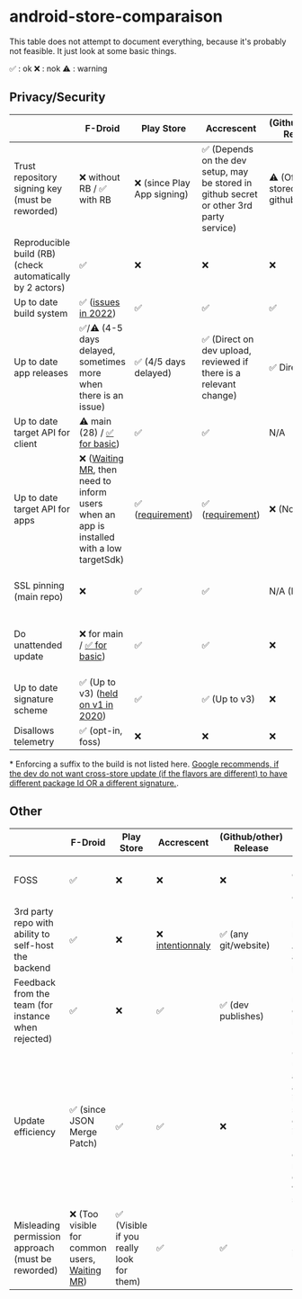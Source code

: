 # android-store-comparaison

This table does not attempt to document everything, because it's probably not feasible. It just look at some basic things.

✅ : ok
❌ : nok
⚠️ : warning


## Privacy/Security
| | F-Droid | Play Store | Accrescent | (Github/other) Release | Note |
|-|---|---|---|---|---|
| Trust repository signing key (must be reworded) | ❌ without RB / ✅ with RB | ❌ (since Play App signing) | ✅ (Depends on the dev setup, may be stored in github secret or other 3rd party service) | ⚠️ (Often stored in github secret) | Gives trust to the repository |
| Reproducible build (RB) (check automatically by 2 actors) | ✅ | ❌ | ❌ | ❌ | Reduces trust given to the build system and repository |
| Up to date build system | ✅ ([issues in 2022](https://gitlab.com/groups/fdroid/-/milestones/5#tab-issues)) | ✅ | ✅ | ✅ | Security consideration |
| Up to date app releases | ✅/⚠️ (4-5 days delayed, sometimes more when there is an issue) | ✅ (4/5 days delayed) | ✅ (Direct on dev upload, reviewed if there is a relevant change) | ✅ Direct | Security consideration |
| Up to date target API for client | ⚠️ main (28) / [✅ for basic](https://gitlab.com/fdroid/fdroidclient/-/merge_requests/1207)) | ✅ | ✅ | N/A | Security consideration |
| Up to date target API for apps | ❌ ([Waiting MR](https://gitlab.com/fdroid/fdroidclient/-/merge_requests/1214), then need to inform users when an app is installed with a low targetSdk) | ✅ ([requirement](https://developer.android.com/google/play/requirements/target-sdk)) | ✅ ([requirement](https://accrescent.app/docs/guide/publish/requirements.html#target-sdk)) | ❌ (No check) | Security consideration |
| SSL pinning (main repo) | ❌ | ✅ | ✅ | N/A (No client) | Security consideration - MITM for first install |
| Do unattended update | ❌ for main / [✅ for basic](https://gitlab.com/fdroid/fdroidclient/-/merge_requests/1216)) | ✅ | ✅ | ❌ | To keep up to date apps. Users must accept or be informed.
| Up to date signature scheme | ✅ (Up to v3) ([held on v1 in 2020](https://forum.f-droid.org/t/why-f-droid-is-still-using-apk-signature-scheme-v1/10602)) | ✅ | ✅ (Up to v3) | ❌ | Security
| Disallows telemetry | ✅ (opt-in, foss) | ❌ | ❌ | ❌ | Privacy consideration |

\* Enforcing a suffix to the build is not listed here. [Google recommends, if the dev do not want cross-store update (if the flavors are different) to have different package Id OR a different signature.](https://developer.android.com/google/play/app-updates#multiple-stores).


## Other

| | F-Droid | Play Store | Accrescent | (Github/other) Release | Note |
|-|---|---|---|---|---|
| FOSS | ✅ | ❌ | ❌ | ❌ | More confidence + Philosophical consideration |
| 3rd party repo with ability to self-host the backend | ✅ | ❌ | ❌ [intentionnaly](https://accrescent.app/faq#other-repos) | ✅ (any git/website) | Reduces power of the main team/ Allows alternative project |
| Feedback from the team (for instance when rejected) | ✅ | ❌ | ✅ | ✅ (dev publishes) | Relevant for many dev, can delay a lot app update |
| Update efficiency | ✅ (since JSON Merge Patch) | ✅ | ✅ | ❌ | Checking if update is available for all the installed app should be efficient. For instance, an RSS app for github releases may easily timeout with some apps. |
| Misleading permission approach (must be reworded) | ❌ (Too visible for common users, [Waiting MR](https://gitlab.com/fdroid/fdroidclient/-/merge_requests/1211)) | ✅ (Visible if you really look for them) | ✅ | ✅ | Misleading information |
